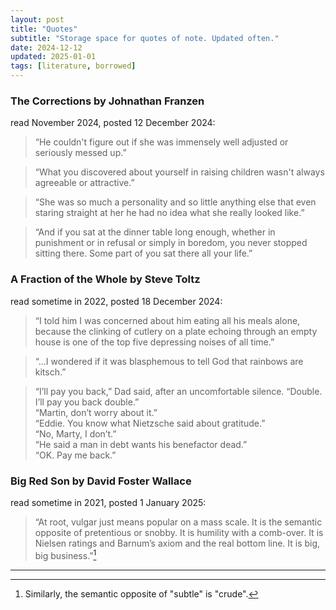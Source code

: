 ```yaml
---
layout: post
title: "Quotes"
subtitle: "Storage space for quotes of note. Updated often."
date: 2024-12-12
updated: 2025-01-01
tags: [literature, borrowed]
---
```

### The Corrections by Johnathan Franzen
read November 2024, posted 12 December 2024:
> “He couldn't figure out if she was immensely well adjusted or seriously messed up.” 

> “What you discovered about yourself in raising children wasn't always agreeable or attractive.” 

> “She was so much a personality and so little anything else that even staring straight at her he had no idea what she really looked like.”

> “And if you sat at the dinner table long enough, whether in punishment or in refusal or simply in boredom, you never stopped sitting there. Some part of you sat there all your life.” 

### A Fraction of the Whole by Steve Toltz
read sometime in 2022, posted 18 December 2024:
> “I told him I was concerned about him eating all his meals alone, because the clinking of cutlery on a plate echoing through an empty house is one of the top five depressing noises of all time.”

>“...I wondered if it was blasphemous to tell God that rainbows are kitsch.”

>“I’ll pay you back,” Dad said, after an uncomfortable silence. “Double. I’ll pay you back double.”<br>“Martin, don’t worry about it.”<br>“Eddie. You know what Nietzsche said about gratitude.”<br>“No, Marty, I don’t.”<br>“He said a man in debt wants his benefactor dead.”<br>“OK. Pay me back.”

### Big Red Son by David Foster Wallace
read sometime in 2021, posted 1 January 2025:
> “At root, vulgar just means popular on a mass scale. It is the semantic opposite of pretentious or snobby. It is humility with a comb-over. It is Nielsen ratings and Barnum’s axiom and the real bottom line. It is big, big business.”[^1]

---

[^1]: Similarly, the semantic opposite of "subtle" is "crude".